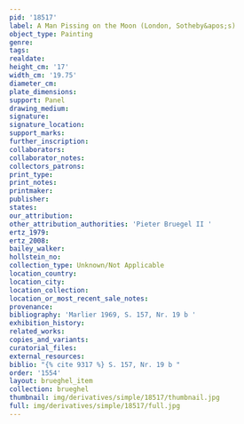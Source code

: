 ```yaml
---
pid: '18517'
label: A Man Pissing on the Moon (London, Sotheby&apos;s)
object_type: Painting
genre: 
tags: 
realdate: 
height_cm: '17'
width_cm: '19.75'
diameter_cm: 
plate_dimensions: 
support: Panel
drawing_medium: 
signature: 
signature_location: 
support_marks: 
further_inscription: 
collaborators: 
collaborator_notes: 
collectors_patrons: 
print_type: 
print_notes: 
printmaker: 
publisher: 
states: 
our_attribution: 
other_attribution_authorities: 'Pieter Bruegel II '
ertz_1979: 
ertz_2008: 
bailey_walker: 
hollstein_no: 
collection_type: Unknown/Not Applicable
location_country: 
location_city: 
location_collection: 
location_or_most_recent_sale_notes: 
provenance: 
bibliography: 'Marlier 1969, S. 157, Nr. 19 b '
exhibition_history: 
related_works: 
copies_and_variants: 
curatorial_files: 
external_resources: 
biblio: "{% cite 9317 %} S. 157, Nr. 19 b "
order: '1554'
layout: brueghel_item
collection: brueghel
thumbnail: img/derivatives/simple/18517/thumbnail.jpg
full: img/derivatives/simple/18517/full.jpg
---
```

